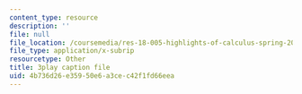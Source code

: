 ```yaml
---
content_type: resource
description: ''
file: null
file_location: /coursemedia/res-18-005-highlights-of-calculus-spring-2010/4b736d26e35950e6a3cec42f1fd66eea_U0xlKuFqCuI.vtt
file_type: application/x-subrip
resourcetype: Other
title: 3play caption file
uid: 4b736d26-e359-50e6-a3ce-c42f1fd66eea
---
```

